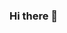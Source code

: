 ### Hi there 👋

<!--
**leven-space/leven-space** is a ✨ _special_ ✨ repository because its `README.md` (this file) appears on your GitHub profile.

Here are some ideas to get you started:

- 🔭 I’m currently working on spring cloud
- 🌱 I’m currently learning redis
- 🤔 I’m looking for help with microservice
- 📫 How to reach me: chenlong_cl@foxmail.com

Reject [996](https://996.icu/#/en_US), WLB only.

![leven's github stats](https://github-readme-stats.vercel.app/api?username=leven-space&show_icons=true&theme=radical)
-->

